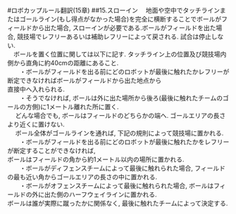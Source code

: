 #ロボカップルール翻訳(15章)
##15.スローイン
　地面や空中でタッチラインまたはゴールライン(もし得点がなかった場合)を完全に横断することでボールがフィールドから出た場合, スローインが必要である.ボールがフィールドを出た場合, 競技場でレフリーあるいは補助レフリーによって戻される. 
試合は停止しない.   
　ボールを置く位置に関しては以下に記す. タッチライン上の位置及び競技場内側から直角に約40cmの距離にあること.   
　　・ボールがフィールドを出る前にどのロボットが最後に触れたかレフリーが断定できなければボールがフィールドから出た地点から  
     直接中へ入れられる.   
　　・そうでなければ, ボールは外に出た場所から後ろ(最後に触れたチームのゴールの方側)に1メートル離れた所に置く.   
　     どんな場合でも, ボールはフィールドのどちらかの端へ. ゴールエリアの長さより近くに置けない.   
　     ボール全体がゴールラインを通れば, 下記の規則によって競技場に置かれる.   
　　・ボールがフィールドを出る前にどのロボットが最後に触れたかをレフリーが断定することができなければ,   
       ボールはフィールドの角から約1メートル以内の場所に置かれる.   
　　・ボールがディフェンスチームによって最後に触れられた場合, フィールドの最も近い角からゴールエリアの長さの中に置かれる.   
　　・ボールがオフェンスチームによって最後に触れられた場合, ボールはフィールドの外に出た側のハーフウェイラインに置かれる.   
      ボールは誰が実際に蹴ったかに関係なく, 最後に触れたチームによって決定する. 

